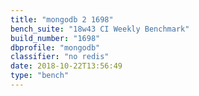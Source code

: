 ```yaml
---
title: "mongodb 2 1698"
bench_suite: "18w43 CI Weekly Benchmark"
build_number: "1698"
dbprofile: "mongodb"
classifier: "no redis"
date: 2018-10-22T13:56:49
type: "bench"
---
```

